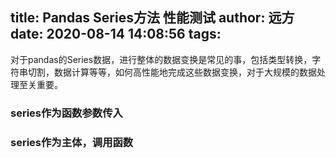 title: Pandas Series方法 性能测试
author: 远方
date: 2020-08-14 14:08:56
tags:
---
对于pandas的Series数据，进行整体的数据变换是常见的事，包括类型转换，字符串切割，数据计算等等，如何高性能地完成这些数据变换，对于大规模的数据处理至关重要。

### series作为函数参数传入

### series作为主体，调用函数